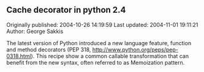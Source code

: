 ## Cache decorator in python 2.4 
Originally published: 2004-10-26 14:19:59 
Last updated: 2004-11-01 19:11:21 
Author: George Sakkis 
 
The latest version of Python introduced a new language feature, function and method decorators (PEP 318, http://www.python.org/peps/pep-0318.html). This recipe show a common callable transformation that can benefit from the new syntax, often referred to as Memoization pattern.